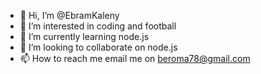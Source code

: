 - 👋 Hi, I’m @EbramKaleny
- 👀 I’m interested in coding and football
- 🌱 I’m currently learning node.js
- 💞️ I’m looking to collaborate on node.js
- 📫 How to reach me email me on beroma78@gmail.com

<!---
EbramKaleny/EbramKaleny is a ✨ special ✨ repository because its `README.md` (this file) appears on your GitHub profile.
You can click the Preview link to take a look at your changes.
--->
